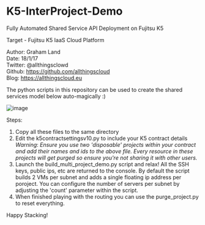 # K5-InterProject-Demo
Fully Automated Shared Service API Deployment on Fujitsu K5

Target - Fujitsu K5 IaaS Cloud Platform

Author: Graham Land<br>
Date: 18/1/17<br>
Twitter: @allthingsclowd<br>
Github: https://github.com/allthingscloud<br>
Blog: https://allthingscloud.eu

The python scripts in this repository can be used to create the shared services model below auto-magically :)

![image](https://cloud.githubusercontent.com/assets/9472095/22083347/9fd53558-ddc3-11e6-88a7-b3c45a13d96a.png)

Steps:

1. Copy all these files to the same directory
2. Edit the k5contractsettingsv10.py to include your K5 contract details<br>
_Warning_: *Ensure you use two 'disposable' projects within your contract and add their names and ids to the above file. 
Every resource in these projects will get purged so ensure you're not sharing it with other users.*
3. Launch the build_multi_project_demo.py script and relax! All the SSH keys, public ips, etc are returned to the console.
  By default the script builds 2 VMs per subnet and adds a single floating ip address per poroject. You can configure the number of servers per subnet by adjusting the 'count' parameter within the script.
4. When finished playing with the routing you can use the purge_project.py to reset everything.

Happy Stacking!
